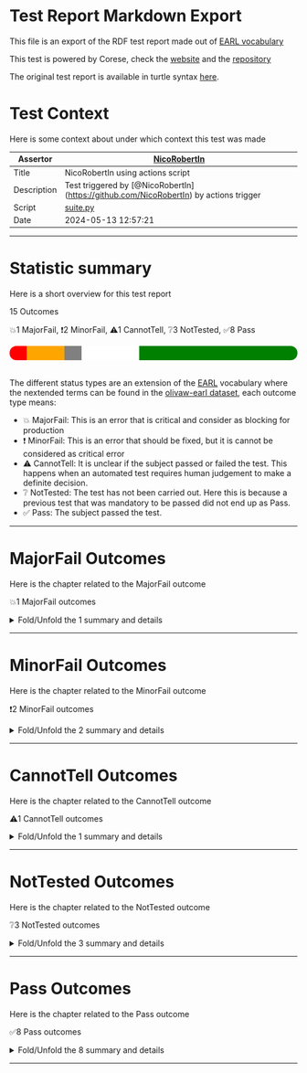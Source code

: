 # Test Report Markdown Export

This file is an export of the RDF test report made out of [EARL vocabulary](https://www.w3.org/TR/EARL10/)

This test is powered by Corese, check the [website](https://project.inria.fr/corese/) and the [repository](https://github.com/Wimmics/corese)

The original test report is available in turtle syntax [here](./query-test-actions.ttl).

# Test Context

Here is some context about under which context this test was made

|Assertor|[NicoRobertIn](https://github.com/NicoRobertIn)|
|----|-----|
|Title|NicoRobertIn using actions script|
|Description|Test triggered by &#91;@NicoRobertIn](https://github.com/NicoRobertIn) by actions trigger|
|Script|[suite.py](https://github.com/Wimmics/olivaw/blob/main/olivaw/test/query/suite.py)
|Date|2024-05-13 12:57:21|

***


# Statistic summary

Here is a short overview for this test report

15 Outcomes

:boom:1 MajorFail, :exclamation:2 MinorFail, :warning:1 CannotTell, :grey_question:3 NotTested, :white_check_mark:8 Pass

<div  style="border-radius: 12px; height: 25px; overflow: hidden"><img src="../assets/red.png" width="6%" height="25px"/><img src="../assets/orange.png" width="13%" height="25px"/><img src="../assets/grey.png" width="6%" height="25px"/><img src="../assets/white.png" width="20%" height="25px"/><img src="../assets/green.png" width="55%" height="25px"/></div>

<br/>

The different status types are an extension of the [EARL](https://www.w3.org/TR/EARL10-Schema/) vocabulary where the nextended terms can be found in the [olivaw-earl dataset](https://github.com/Wimmics/olivaw/blob/main/olivaw/test/olivaw-earl.ttl), each outcome type means:
* :boom: MajorFail: This is an error that is critical and consider as blocking for production
* :exclamation: MinorFail: This is an error that should be fixed, but it is cannot be considered as critical error
* :warning: CannotTell: It is unclear if the subject passed or failed the test. This happens when an automated test requires human judgement to make a definite decision.
* :grey_question: NotTested:  The test has not been carried out. Here this is because a previous test that was mandatory to be passed did not end up as Pass.
* :white_check_mark: Pass: The subject passed the test.

***


# MajorFail Outcomes

Here is the chapter related to the MajorFail outcome

:boom:1 MajorFail outcomes

<details>
<summary>Fold/Unfold the 1 summary and details</summary>

## MajorFail Outcomes Summary

[Jump to statistic summary](#statistic-summary)

:boom:1 MajorFail outcomes

|*Jump*|*Number*|*Status*|*Subject*|*Criterion*|*Title*|*Link*|
|------|--------|--------|---------|-----------|-------|------|
|[Table top](#majorfail-outcomes-summary)|<div id="summary-MajorFail-1">1/1</div>|:boom:*MajorFail*|`question-zedomain-compatEL-q1`|[syntax](https://raw.githubusercontent.com/Wimmics/olivaw/main/olivaw/test/olivaw-earl.ttl#syntax)|Test subject has syntax errors|[Jump](#majorfail-outcome-number-1)|

***

## MajorFail Outcomes Details

This subchapter gives more details to the :boom:MajorFail outcomes

### MajorFail Outcome number 1

[Jump to summary definition](#summary-MajorFail-1)

:boom:MajorFail outcome
#### Subject detail
|Name|question-zedomain-compatEL-q1|
|----|----|
|Title|competency question domains/zedomain/compatEL/q1.rq from branch refs/heads/dev|
|Composition|- [Competency question zedomain/compatEL/q1.rq](https://github.com/acimov-tools/model-test/blob/refs/heads/dev/domains/zedomain/compatEL/q1.rq.ttl)|

#### Criterion detail
|Identifier|[syntax](https://raw.githubusercontent.com/Wimmics/olivaw/main/olivaw/test/olivaw-earl.ttl#syntax)|
|----|----|
|Title|Syntax test|
|Description|A test meant to check wether the test subject is syntaxically correct or not.|

#### Outcome Detail
|Type|:boom:MajorFail|
|----|----|
|Title|Test subject has syntax errors|
|Description|Encountered &#34;;&#34; at line 2, column 11.|
|Pointer|<pre lang="Turtle"><code>select * where {&#10;&nbsp;&nbsp;&nbsp;&nbsp;?s ?p ; ?o&#10;}</code></pre>|

***

</details>

***


# MinorFail Outcomes

Here is the chapter related to the MinorFail outcome

:exclamation:2 MinorFail outcomes

<details>
<summary>Fold/Unfold the 2 summary and details</summary>

## MinorFail Outcomes Summary

[Jump to statistic summary](#statistic-summary)

:exclamation:2 MinorFail outcomes

|*Jump*|*Number*|*Status*|*Subject*|*Criterion*|*Title*|*Link*|
|------|--------|--------|---------|-----------|-------|------|
|[Table top](#minorfail-outcomes-summary)|<div id="summary-MinorFail-1">1/2</div>|:exclamation:*MinorFail*|`question-zedomain-compatEL-q3`|[uri-validity](https://raw.githubusercontent.com/Wimmics/olivaw/main/olivaw/test/olivaw-earl.ttl#uri-validity)|Invalid URI|[Jump](#minorfail-outcome-number-1)|
|[Table top](#minorfail-outcomes-summary)|<div id="summary-MinorFail-2">2/2</div>|:exclamation:*MinorFail*|`question-zedomain-compatEL-q2`|[query-type](https://raw.githubusercontent.com/Wimmics/olivaw/main/olivaw/test/olivaw-earl.ttl#query-type)|Unauthorized query type|[Jump](#minorfail-outcome-number-2)|

***

## MinorFail Outcomes Details

This subchapter gives more details to the :exclamation:MinorFail outcomes

### MinorFail Outcome number 1

[Jump to summary definition](#summary-MinorFail-1)

:exclamation:MinorFail outcome
#### Subject detail
|Name|question-zedomain-compatEL-q3|
|----|----|
|Title|competency question domains/zedomain/compatEL/q3.rq from branch refs/heads/dev|
|Composition|- [Competency question zedomain/compatEL/q3.rq](https://github.com/acimov-tools/model-test/blob/refs/heads/dev/domains/zedomain/compatEL/q3.rq.ttl)|

#### Criterion detail
|Identifier|[uri-validity](https://raw.githubusercontent.com/Wimmics/olivaw/main/olivaw/test/olivaw-earl.ttl#uri-validity)|
|----|----|
|Title|URI validity test|
|Description|A test meant to check if all the URIs of th resource are well-formed|

#### Outcome Detail
|Type|:exclamation:MinorFail|
|----|----|
|Title|Invalid URI|
|Description|Expected valid URIs in subject but got: #coucou|

***
### MinorFail Outcome number 2

[Jump to summary definition](#summary-MinorFail-2)

:exclamation:MinorFail outcome
#### Subject detail
|Name|question-zedomain-compatEL-q2|
|----|----|
|Title|competency question domains/zedomain/compatEL/q2.rq from branch refs/heads/dev|
|Composition|- [Competency question zedomain/compatEL/q2.rq](https://github.com/acimov-tools/model-test/blob/refs/heads/dev/domains/zedomain/compatEL/q2.rq.ttl)|

#### Criterion detail
|Identifier|[query-type](https://raw.githubusercontent.com/Wimmics/olivaw/main/olivaw/test/olivaw-earl.ttl#query-type)|
|----|----|
|Title|Query type test|
|Description|A test meant to check if the query is indeed of type Select or Ask|

#### Outcome Detail
|Type|:exclamation:MinorFail|
|----|----|
|Title|Unauthorized query type|
|Description|The query type was expected to be 'Ask' or 'Select', but got 'Construct'|
|Pointer|<pre lang="Turtle"><code>construct {?s ?p ?o} where {?s ?p ?o}</code></pre>|

***

</details>

***


# CannotTell Outcomes

Here is the chapter related to the CannotTell outcome

:warning:1 CannotTell outcomes

<details>
<summary>Fold/Unfold the 1 summary and details</summary>

## CannotTell Outcomes Summary

[Jump to statistic summary](#statistic-summary)

:warning:1 CannotTell outcomes

|*Jump*|*Number*|*Status*|*Subject*|*Criterion*|*Title*|*Link*|
|------|--------|--------|---------|-----------|-------|------|
|[Table top](#cannottell-outcomes-summary)|<div id="summary-CannotTell-1">1/1</div>|:warning:*CannotTell*|`question-zedomain-compatEL-q4`|[prefix-validity](https://raw.githubusercontent.com/Wimmics/olivaw/main/olivaw/test/olivaw-earl.ttl#prefix-validity)|Possible prefix typo|[Jump](#cannottell-outcome-number-1)|

***

## CannotTell Outcomes Details

This subchapter gives more details to the :warning:CannotTell outcomes

### CannotTell Outcome number 1

[Jump to summary definition](#summary-CannotTell-1)

:warning:CannotTell outcome
#### Subject detail
|Name|question-zedomain-compatEL-q4|
|----|----|
|Title|competency question domains/zedomain/compatEL/q4.rq from branch refs/heads/dev|
|Composition|- [Competency question zedomain/compatEL/q4.rq](https://github.com/acimov-tools/model-test/blob/refs/heads/dev/domains/zedomain/compatEL/q4.rq.ttl)|

#### Criterion detail
|Identifier|[prefix-validity](https://raw.githubusercontent.com/Wimmics/olivaw/main/olivaw/test/olivaw-earl.ttl#prefix-validity)|
|----|----|
|Title|Term validity test|
|Description|A test case checking if all the prefixes are not too close from the most used existing namespaces (according to prefix cc)|

#### Outcome Detail
|Type|:warning:CannotTell|
|----|----|
|Title|Possible prefix typo|
|Description|The prefix http://www.example.org/olivaw/ seems suspicious. Did you mean one of these prefixes?|
|Pointer|<pre lang="Turtle"><code>Prefix usage in the subject file:&#10;@prefix sand: &#60;http://www.example.org/olivaw/> .&#10;select * where {&#10;&nbsp;&nbsp;&nbsp;&nbsp;?s a sand:ClassA .&#10;}</code></pre>|
|Pointer|<pre lang="Turtle"><code>Similar prefix found in file ./use-cases/zeusecase/notrealterm.ttl&#10;Prefix found: https://www.example.org/olivaw/&#10;@prefix owl: &#60;http://www.w3.org/2002/07/owl#> .&#10;@prefix rdf: &#60;http://www.w3.org/1999/02/22-rdf-syntax-ns#> . &#10; &#60;https://www.example.org/zeusecase/zeInstance> rdf:type &#60;https://www.example.org/olivaw/ClasseA> .</code></pre>|

***

</details>

***


# NotTested Outcomes

Here is the chapter related to the NotTested outcome

:grey_question:3 NotTested outcomes

<details>
<summary>Fold/Unfold the 3 summary and details</summary>

## NotTested Outcomes Summary

[Jump to statistic summary](#statistic-summary)

:grey_question:3 NotTested outcomes

|*Jump*|*Number*|*Status*|*Subject*|*Criterion*|*Title*|*Link*|
|------|--------|--------|---------|-----------|-------|------|
|[Table top](#nottested-outcomes-summary)|<div id="summary-NotTested-1">1/3</div>|:grey_question:*NotTested*|`question-zedomain-compatEL-q3`|[prefix-validity](https://raw.githubusercontent.com/Wimmics/olivaw/main/olivaw/test/olivaw-earl.ttl#prefix-validity)|Error on custom test |[Jump](#nottested-outcome-number-1)|
|[Table top](#nottested-outcomes-summary)|<div id="summary-NotTested-2">2/3</div>|:grey_question:*NotTested*|`question-zedomain-compatEL-q1`|[prefix-validity](https://raw.githubusercontent.com/Wimmics/olivaw/main/olivaw/test/olivaw-earl.ttl#prefix-validity)|Error on custom test |[Jump](#nottested-outcome-number-2)|
|[Table top](#nottested-outcomes-summary)|<div id="summary-NotTested-3">3/3</div>|:grey_question:*NotTested*|`question-zedomain-compatEL-q1`|[query-type](https://raw.githubusercontent.com/Wimmics/olivaw/main/olivaw/test/olivaw-earl.ttl#query-type)|Error on custom test |[Jump](#nottested-outcome-number-3)|

***

## NotTested Outcomes Details

This subchapter gives more details to the :grey_question:NotTested outcomes

### NotTested Outcome number 1

[Jump to summary definition](#summary-NotTested-1)

:grey_question:NotTested outcome
#### Subject detail
|Name|question-zedomain-compatEL-q3|
|----|----|
|Title|competency question domains/zedomain/compatEL/q3.rq from branch refs/heads/dev|
|Composition|- [Competency question zedomain/compatEL/q3.rq](https://github.com/acimov-tools/model-test/blob/refs/heads/dev/domains/zedomain/compatEL/q3.rq.ttl)|

#### Criterion detail
|Identifier|[prefix-validity](https://raw.githubusercontent.com/Wimmics/olivaw/main/olivaw/test/olivaw-earl.ttl#prefix-validity)|
|----|----|
|Title|Term validity test|
|Description|A test case checking if all the prefixes are not too close from the most used existing namespaces (according to prefix cc)|

#### Outcome Detail
|Type|:grey_question:NotTested|
|----|----|
|Title|Error on custom test|
|Description|Error occured while running custom test|

***
### NotTested Outcome number 2

[Jump to summary definition](#summary-NotTested-2)

:grey_question:NotTested outcome
#### Subject detail
|Name|question-zedomain-compatEL-q1|
|----|----|
|Title|competency question domains/zedomain/compatEL/q1.rq from branch refs/heads/dev|
|Composition|- [Competency question zedomain/compatEL/q1.rq](https://github.com/acimov-tools/model-test/blob/refs/heads/dev/domains/zedomain/compatEL/q1.rq.ttl)|

#### Criterion detail
|Identifier|[prefix-validity](https://raw.githubusercontent.com/Wimmics/olivaw/main/olivaw/test/olivaw-earl.ttl#prefix-validity)|
|----|----|
|Title|Term validity test|
|Description|A test case checking if all the prefixes are not too close from the most used existing namespaces (according to prefix cc)|

#### Outcome Detail
|Type|:grey_question:NotTested|
|----|----|
|Title|Error on custom test|
|Description|Error occured while running custom test|

***
### NotTested Outcome number 3

[Jump to summary definition](#summary-NotTested-3)

:grey_question:NotTested outcome
#### Subject detail
|Name|question-zedomain-compatEL-q1|
|----|----|
|Title|competency question domains/zedomain/compatEL/q1.rq from branch refs/heads/dev|
|Composition|- [Competency question zedomain/compatEL/q1.rq](https://github.com/acimov-tools/model-test/blob/refs/heads/dev/domains/zedomain/compatEL/q1.rq.ttl)|

#### Criterion detail
|Identifier|[query-type](https://raw.githubusercontent.com/Wimmics/olivaw/main/olivaw/test/olivaw-earl.ttl#query-type)|
|----|----|
|Title|Query type test|
|Description|A test meant to check if the query is indeed of type Select or Ask|

#### Outcome Detail
|Type|:grey_question:NotTested|
|----|----|
|Title|Error on custom test|
|Description|Error occured while running custom test|

***

</details>

***


# Pass Outcomes

Here is the chapter related to the Pass outcome

:white_check_mark:8 Pass outcomes

<details>
<summary>Fold/Unfold the 8 summary and details</summary>

## Pass Outcomes Summary

[Jump to statistic summary](#statistic-summary)

:white_check_mark:8 Pass outcomes

|*Jump*|*Number*|*Status*|*Subject*|*Criterion*|*Title*|*Link*|
|------|--------|--------|---------|-----------|-------|------|
|[Table top](#pass-outcomes-summary)|<div id="summary-Pass-1">1/8</div>|:white_check_mark:*Pass*|`question-zedomain-compatEL-q4`|[query-type](https://raw.githubusercontent.com/Wimmics/olivaw/main/olivaw/test/olivaw-earl.ttl#query-type)|Accurate query type|[Jump](#pass-outcome-number-1)|
|[Table top](#pass-outcomes-summary)|<div id="summary-Pass-2">2/8</div>|:white_check_mark:*Pass*|`question-zedomain-compatEL-q4`|[syntax](https://raw.githubusercontent.com/Wimmics/olivaw/main/olivaw/test/olivaw-earl.ttl#syntax)|Correct syntax|[Jump](#pass-outcome-number-2)|
|[Table top](#pass-outcomes-summary)|<div id="summary-Pass-3">3/8</div>|:white_check_mark:*Pass*|`question-zedomain-compatEL-q4`|[uri-validity](https://raw.githubusercontent.com/Wimmics/olivaw/main/olivaw/test/olivaw-earl.ttl#uri-validity)|All subject URI valid|[Jump](#pass-outcome-number-3)|
|[Table top](#pass-outcomes-summary)|<div id="summary-Pass-4">4/8</div>|:white_check_mark:*Pass*|`question-zedomain-compatEL-q3`|[query-type](https://raw.githubusercontent.com/Wimmics/olivaw/main/olivaw/test/olivaw-earl.ttl#query-type)|Accurate query type|[Jump](#pass-outcome-number-4)|
|[Table top](#pass-outcomes-summary)|<div id="summary-Pass-5">5/8</div>|:white_check_mark:*Pass*|`question-zedomain-compatEL-q3`|[syntax](https://raw.githubusercontent.com/Wimmics/olivaw/main/olivaw/test/olivaw-earl.ttl#syntax)|Correct syntax|[Jump](#pass-outcome-number-5)|
|[Table top](#pass-outcomes-summary)|<div id="summary-Pass-6">6/8</div>|:white_check_mark:*Pass*|`question-zedomain-compatEL-q2`|[prefix-validity](https://raw.githubusercontent.com/Wimmics/olivaw/main/olivaw/test/olivaw-earl.ttl#prefix-validity)|No prefix typo|[Jump](#pass-outcome-number-6)|
|[Table top](#pass-outcomes-summary)|<div id="summary-Pass-7">7/8</div>|:white_check_mark:*Pass*|`question-zedomain-compatEL-q2`|[syntax](https://raw.githubusercontent.com/Wimmics/olivaw/main/olivaw/test/olivaw-earl.ttl#syntax)|Correct syntax|[Jump](#pass-outcome-number-7)|
|[Table top](#pass-outcomes-summary)|<div id="summary-Pass-8">8/8</div>|:white_check_mark:*Pass*|`question-zedomain-compatEL-q2`|[uri-validity](https://raw.githubusercontent.com/Wimmics/olivaw/main/olivaw/test/olivaw-earl.ttl#uri-validity)|All subject URI valid|[Jump](#pass-outcome-number-8)|

***

## Pass Outcomes Details

This subchapter gives more details to the :white_check_mark:Pass outcomes

### Pass Outcome number 1

[Jump to summary definition](#summary-Pass-1)

:white_check_mark:Pass outcome
#### Subject detail
|Name|question-zedomain-compatEL-q4|
|----|----|
|Title|competency question domains/zedomain/compatEL/q4.rq from branch refs/heads/dev|
|Composition|- [Competency question zedomain/compatEL/q4.rq](https://github.com/acimov-tools/model-test/blob/refs/heads/dev/domains/zedomain/compatEL/q4.rq.ttl)|

#### Criterion detail
|Identifier|[query-type](https://raw.githubusercontent.com/Wimmics/olivaw/main/olivaw/test/olivaw-earl.ttl#query-type)|
|----|----|
|Title|Query type test|
|Description|A test meant to check if the query is indeed of type Select or Ask|

#### Outcome Detail
|Type|:white_check_mark:Pass|
|----|----|
|Title|Accurate query type|
|Description|The query is of type Select or Ask|

***
### Pass Outcome number 2

[Jump to summary definition](#summary-Pass-2)

:white_check_mark:Pass outcome
#### Subject detail
|Name|question-zedomain-compatEL-q4|
|----|----|
|Title|competency question domains/zedomain/compatEL/q4.rq from branch refs/heads/dev|
|Composition|- [Competency question zedomain/compatEL/q4.rq](https://github.com/acimov-tools/model-test/blob/refs/heads/dev/domains/zedomain/compatEL/q4.rq.ttl)|

#### Criterion detail
|Identifier|[syntax](https://raw.githubusercontent.com/Wimmics/olivaw/main/olivaw/test/olivaw-earl.ttl#syntax)|
|----|----|
|Title|Syntax test|
|Description|A test meant to check wether the test subject is syntaxically correct or not.|

#### Outcome Detail
|Type|:white_check_mark:Pass|
|----|----|
|Title|Correct syntax|
|Description|Test subject has a correct syntax|

***
### Pass Outcome number 3

[Jump to summary definition](#summary-Pass-3)

:white_check_mark:Pass outcome
#### Subject detail
|Name|question-zedomain-compatEL-q4|
|----|----|
|Title|competency question domains/zedomain/compatEL/q4.rq from branch refs/heads/dev|
|Composition|- [Competency question zedomain/compatEL/q4.rq](https://github.com/acimov-tools/model-test/blob/refs/heads/dev/domains/zedomain/compatEL/q4.rq.ttl)|

#### Criterion detail
|Identifier|[uri-validity](https://raw.githubusercontent.com/Wimmics/olivaw/main/olivaw/test/olivaw-earl.ttl#uri-validity)|
|----|----|
|Title|URI validity test|
|Description|A test meant to check if all the URIs of th resource are well-formed|

#### Outcome Detail
|Type|:white_check_mark:Pass|
|----|----|
|Title|All subject URI valid|
|Description|All the URIs of the subject are valid|

***
### Pass Outcome number 4

[Jump to summary definition](#summary-Pass-4)

:white_check_mark:Pass outcome
#### Subject detail
|Name|question-zedomain-compatEL-q3|
|----|----|
|Title|competency question domains/zedomain/compatEL/q3.rq from branch refs/heads/dev|
|Composition|- [Competency question zedomain/compatEL/q3.rq](https://github.com/acimov-tools/model-test/blob/refs/heads/dev/domains/zedomain/compatEL/q3.rq.ttl)|

#### Criterion detail
|Identifier|[query-type](https://raw.githubusercontent.com/Wimmics/olivaw/main/olivaw/test/olivaw-earl.ttl#query-type)|
|----|----|
|Title|Query type test|
|Description|A test meant to check if the query is indeed of type Select or Ask|

#### Outcome Detail
|Type|:white_check_mark:Pass|
|----|----|
|Title|Accurate query type|
|Description|The query is of type Select or Ask|

***
### Pass Outcome number 5

[Jump to summary definition](#summary-Pass-5)

:white_check_mark:Pass outcome
#### Subject detail
|Name|question-zedomain-compatEL-q3|
|----|----|
|Title|competency question domains/zedomain/compatEL/q3.rq from branch refs/heads/dev|
|Composition|- [Competency question zedomain/compatEL/q3.rq](https://github.com/acimov-tools/model-test/blob/refs/heads/dev/domains/zedomain/compatEL/q3.rq.ttl)|

#### Criterion detail
|Identifier|[syntax](https://raw.githubusercontent.com/Wimmics/olivaw/main/olivaw/test/olivaw-earl.ttl#syntax)|
|----|----|
|Title|Syntax test|
|Description|A test meant to check wether the test subject is syntaxically correct or not.|

#### Outcome Detail
|Type|:white_check_mark:Pass|
|----|----|
|Title|Correct syntax|
|Description|Test subject has a correct syntax|

***
### Pass Outcome number 6

[Jump to summary definition](#summary-Pass-6)

:white_check_mark:Pass outcome
#### Subject detail
|Name|question-zedomain-compatEL-q2|
|----|----|
|Title|competency question domains/zedomain/compatEL/q2.rq from branch refs/heads/dev|
|Composition|- [Competency question zedomain/compatEL/q2.rq](https://github.com/acimov-tools/model-test/blob/refs/heads/dev/domains/zedomain/compatEL/q2.rq.ttl)|

#### Criterion detail
|Identifier|[prefix-validity](https://raw.githubusercontent.com/Wimmics/olivaw/main/olivaw/test/olivaw-earl.ttl#prefix-validity)|
|----|----|
|Title|Term validity test|
|Description|A test case checking if all the prefixes are not too close from the most used existing namespaces (according to prefix cc)|

#### Outcome Detail
|Type|:white_check_mark:Pass|
|----|----|
|Title|No prefix typo|
|Description|It seems that none of the subject URIs have prefixes typos|

***
### Pass Outcome number 7

[Jump to summary definition](#summary-Pass-7)

:white_check_mark:Pass outcome
#### Subject detail
|Name|question-zedomain-compatEL-q2|
|----|----|
|Title|competency question domains/zedomain/compatEL/q2.rq from branch refs/heads/dev|
|Composition|- [Competency question zedomain/compatEL/q2.rq](https://github.com/acimov-tools/model-test/blob/refs/heads/dev/domains/zedomain/compatEL/q2.rq.ttl)|

#### Criterion detail
|Identifier|[syntax](https://raw.githubusercontent.com/Wimmics/olivaw/main/olivaw/test/olivaw-earl.ttl#syntax)|
|----|----|
|Title|Syntax test|
|Description|A test meant to check wether the test subject is syntaxically correct or not.|

#### Outcome Detail
|Type|:white_check_mark:Pass|
|----|----|
|Title|Correct syntax|
|Description|Test subject has a correct syntax|

***
### Pass Outcome number 8

[Jump to summary definition](#summary-Pass-8)

:white_check_mark:Pass outcome
#### Subject detail
|Name|question-zedomain-compatEL-q2|
|----|----|
|Title|competency question domains/zedomain/compatEL/q2.rq from branch refs/heads/dev|
|Composition|- [Competency question zedomain/compatEL/q2.rq](https://github.com/acimov-tools/model-test/blob/refs/heads/dev/domains/zedomain/compatEL/q2.rq.ttl)|

#### Criterion detail
|Identifier|[uri-validity](https://raw.githubusercontent.com/Wimmics/olivaw/main/olivaw/test/olivaw-earl.ttl#uri-validity)|
|----|----|
|Title|URI validity test|
|Description|A test meant to check if all the URIs of th resource are well-formed|

#### Outcome Detail
|Type|:white_check_mark:Pass|
|----|----|
|Title|All subject URI valid|
|Description|All the URIs of the subject are valid|

***

</details>

***
